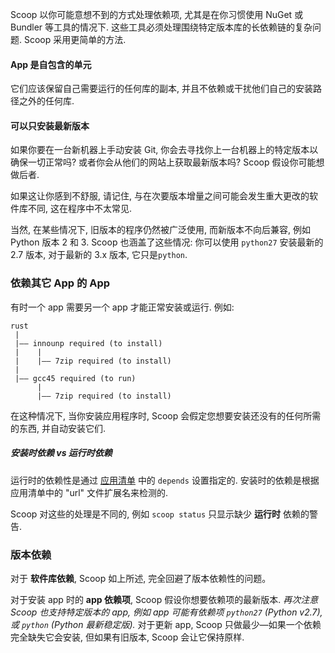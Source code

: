 Scoop 以你可能意想不到的方式处理依赖项, 尤其是在你习惯使用 NuGet 或 Bundler 等工具的情况下. 这些工具必须处理围绕特定版本库的长依赖链的复杂问题. Scoop 采用更简单的方法.

#### App 是自包含的单元

它们应该保留自己需要运行的任何库的副本, 并且不依赖或干扰他们自己的安装路径之外的任何库.

#### 可以只安装最新版本

如果你要在一台新机器上手动安装 Git, 你会去寻找你上一台机器上的特定版本以确保一切正常吗? 或者你会从他们的网站上获取最新版本吗? Scoop 假设你可能想做后者.

如果这让你感到不舒服, 请记住, 与在次要版本增量之间可能会发生重大更改的软件库不同, 这在程序中不太常见.

当然, 在某些情况下, 旧版本的程序仍然被广泛使用, 而新版本不向后兼容, 例如 Python 版本 2 和 3. Scoop 也涵盖了这些情况: 你可以使用 `python27` 安装最新的 2.7 版本, 对于最新的 3.x 版本, 它只是`python`.

### 依赖其它 App 的 App

有时一个 app 需要另一个 app 才能正常安装或运行. 例如:

```text
rust
 |
 |—— innounp required (to install)
 |    |
 |    |—— 7zip required (to install)
 | 
 |—— gcc45 required (to run)
      |
      |—— 7zip required (to install)
```

在这种情况下, 当你安装应用程序时, Scoop 会假定您想要安装还没有的任何所需的东西, 并自动安装它们.

##### 安装时依赖 vs 运行时依赖

运行时的依赖性是通过 [应用清单](https://github.com/lukesampson/scoop/wiki/App-Manifests) 中的 `depends` 设置指定的. 安装时的依赖是根据应用清单中的 "url" 文件扩展名来检测的.

Scoop 对这些的处理是不同的, 例如 `scoop status` 只显示缺少 **运行时** 依赖的警告.

### 版本依赖

对于 **软件库依赖**, Scoop 如上所述, 完全回避了版本依赖性的问题。

对于安装 app 时的 **app 依赖项**, Scoop 假设你想要依赖项的最新版本. *再次注意 Scoop 也支持特定版本的 app, 例如 app 可能有依赖项 `python27` (Python v2.7), 或 `python` (Python 最新稳定版).* 对于更新 app, Scoop 只做最少—如果一个依赖完全缺失它会安装, 但如果有旧版本, Scoop 会让它保持原样.

